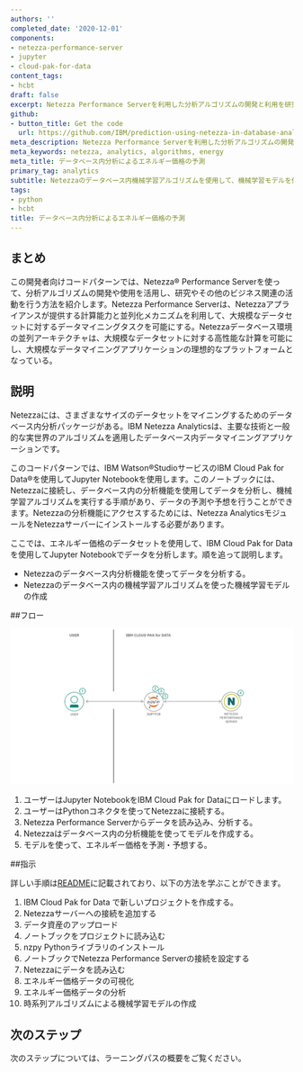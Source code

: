 ```yaml
---
authors: ''
completed_date: '2020-12-01'
components:
- netezza-performance-server
- jupyter
- cloud-pak-for-data
content_tags:
- hcbt
draft: false
excerpt: Netezza Performance Serverを利用した分析アルゴリズムの開発と利用を研究やその他のビジネス関連活動に活用する。
github:
- button_title: Get the code
  url: https://github.com/IBM/prediction-using-netezza-in-database-analytics-functions
meta_description: Netezza Performance Serverを利用した分析アルゴリズムの開発と利用を研究やその他のビジネス関連活動に活用する。
meta_keywords: netezza, analytics, algorithms, energy
meta_title: データベース内分析によるエネルギー価格の予測
primary_tag: analytics
subtitle: Netezzaのデータベース内機械学習アルゴリズムを使用して、機械学習モデルを作成します。
tags:
- python
- hcbt
title: データベース内分析によるエネルギー価格の予測
---
```


## まとめ

この開発者向けコードパターンでは、Netezza&reg; Performance Serverを使って、分析アルゴリズムの開発や使用を活用し、研究やその他のビジネス関連の活動を行う方法を紹介します。Netezza Performance Serverは、Netezzaアプライアンスが提供する計算能力と並列化メカニズムを利用して、大規模なデータセットに対するデータマイニングタスクを可能にする。Netezzaデータベース環境の並列アーキテクチャは、大規模なデータセットに対する高性能な計算を可能にし、大規模なデータマイニングアプリケーションの理想的なプラットフォームとなっている。

## 説明

Netezzaには、さまざまなサイズのデータセットをマイニングするためのデータベース内分析パッケージがある。IBM Netezza Analyticsは、主要な技術と一般的な実世界のアルゴリズムを適用したデータベース内データマイニングアプリケーションです。

このコードパターンでは、IBM Watson&reg;StudioサービスのIBM Cloud Pak for Data&reg;を使用してJupyter Notebookを使用します。このノートブックには、Netezzaに接続し、データベース内の分析機能を使用してデータを分析し、機械学習アルゴリズムを実行する手順があり、データの予測や予想を行うことができます。Netezzaの分析機能にアクセスするためには、Netezza AnalyticsモジュールをNetezzaサーバーにインストールする必要があります。

ここでは、エネルギー価格のデータセットを使用して、IBM Cloud Pak for Dataを使用してJupyter Notebookでデータを分析します。順を追って説明します。

* Netezzaのデータベース内分析機能を使ってデータを分析する。
* Netezzaのデータベース内の機械学習アルゴリズムを使った機械学習モデルの作成

##フロー

![フロー図](images/flow.png)

1. ユーザーはJupyter NotebookをIBM Cloud Pak for Dataにロードします。
1. ユーザーはPythonコネクタを使ってNetezzaに接続する。
1. Netezza Performance Serverからデータを読み込み、分析する。
1. Netezzaはデータベース内の分析機能を使ってモデルを作成する。
1. モデルを使って、エネルギー価格を予測・予想する。

##指示

詳しい手順は[README](https://github.com/IBM/prediction-using-netezza-in-database-analytics-functions/blob/main/README.md)に記載されており、以下の方法を学ぶことができます。

1. IBM Cloud Pak for Data で新しいプロジェクトを作成する。
1. Netezzaサーバーへの接続を追加する
1. データ資産のアップロード
1. ノートブックをプロジェクトに読み込む
1. nzpy Pythonライブラリのインストール
1. ノートブックでNetezza Performance Serverの接続を設定する
1. Netezzaにデータを読み込む
1. エネルギー価格データの可視化
1. エネルギー価格データの分析
1. 時系列アルゴリズムによる機械学習モデルの作成

## 次のステップ
次のステップについては、ラーニングパスの概要をご覧ください。